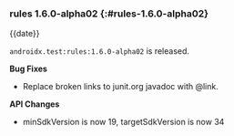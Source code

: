 ### rules 1.6.0-alpha02 {:#rules-1.6.0-alpha02}

{{date}}

`androidx.test:rules:1.6.0-alpha02` is released.

**Bug Fixes**

* Replace broken links to junit.org javadoc with @link.

**API Changes**

* minSdkVersion is now 19, targetSdkVersion is now 34

